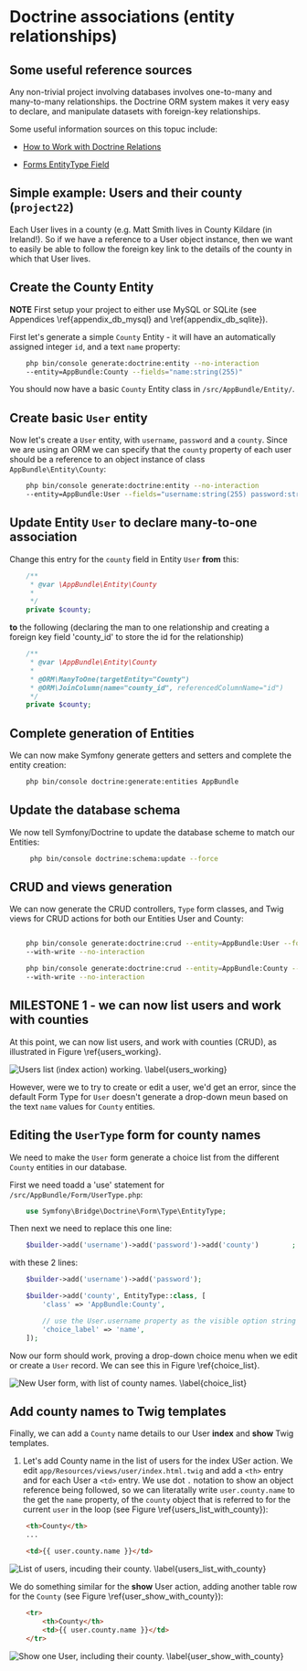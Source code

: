 
# Doctrine associations (entity relationships)

## Some useful reference sources

Any non-trivial project involving databases involves one-to-many and many-to-many relationships. the Doctrine ORM system makes it very easy to declare, and manipulate datasets with foreign-key relationships.

Some useful information sources on this topuc include:

- [How to Work with Doctrine Relations](http://symfony.com/doc/current/doctrine/associations.html)

- [Forms EntityType Field](http://symfony.com/doc/current/reference/forms/types/entity.html)


## Simple example: Users and their county (`project22`)

Each User lives in a county (e.g. Matt Smith lives in County Kildare (in Ireland!). So if we have a reference to a User object instance, then we want to easily be able to follow the foreign key link to the details of the county in which that User lives.

## Create the County Entity

**NOTE** First setup your project to either use MySQL or SQLite (see Appendices \ref{appendix_db_mysql} and \ref{appendix_db_sqlite}).

First let's generate a simple `County` Entity - it will have an automatically assigned integer `id`, and a text `name` property:

```bash
    php bin/console generate:doctrine:entity --no-interaction
    --entity=AppBundle:County --fields="name:string(255)"
```

You should now have a basic `County` Entity class in `/src/AppBundle/Entity/`.

## Create basic `User` entity

Now let's create a `User` entity, with `username`, `password` and a `county`. Since we are using an ORM we can specify that the `county` property of each user should be a reference to an object instance of class `AppBundle\Entity\County`:

```bash
    php bin/console generate:doctrine:entity --no-interaction
    --entity=AppBundle:User --fields="username:string(255) password:string(255) county:AppBundle\Entity\County"
```

## Update Entity `User` to declare many-to-one association

Change this entry for the `county` field in Entity `User` **from** this:

```php
    /**
     * @var \AppBundle\Entity\County
     *
     */
    private $county;
```

**to** the following (declaring the man to one relationship and creating a foreign key field 'county_id' to store the id for the relationship)

```php
	/**
     * @var \AppBundle\Entity\County
     *
     * @ORM\ManyToOne(targetEntity="County")
     * @ORM\JoinColumn(name="county_id", referencedColumnName="id")
     */
    private $county;
```

## Complete generation of Entities

We can now make Symfony generate getters and setters and complete the entity creation:

```bash
    php bin/console doctrine:generate:entities AppBundle
```

## Update the database schema

We now tell Symfony/Doctrine to update the database scheme to match our Entities:

```bash
     php bin/console doctrine:schema:update --force
```

## CRUD and views generation

We can now generate the CRUD controllers, `Type` form classes, and Twig views for CRUD actions for both our Entities User and County:

```bash

    php bin/console generate:doctrine:crud --entity=AppBundle:User --format=annotation
    --with-write --no-interaction

    php bin/console generate:doctrine:crud --entity=AppBundle:County --format=annotation
    --with-write --no-interaction
```

## MILESTONE 1 - we can now list users and work with counties

At this point, we can now list users, and work with counties (CRUD), as illustrated in Figure \ref{users_working}.

![Users list (index action) working. \label{users_working}](./03_figures/8_relationships/1_users_sm.png)

However, were we to try to create or edit a user, we'd get an error, since the default Form Type for `User` doesn't generate a drop-down meun based on the text `name` values for `County` entities.

## Editing the `UserType` form for county names

We need to make the `User` form generate a choice list from the different `County` entities in our database.

First we need toadd a 'use' statement for `/src/AppBundle/Form/UserType.php`:

```php
    use Symfony\Bridge\Doctrine\Form\Type\EntityType;
```

Then next we need to replace this one line:

```php
    $builder->add('username')->add('password')->add('county')        ;
```

with these 2 lines:

```php
    $builder->add('username')->add('password');

    $builder->add('county', EntityType::class, [
        'class' => 'AppBundle:County',

        // use the User.username property as the visible option string
        'choice_label' => 'name',
    ]);
```

Now our form should work, proving a drop-down choice menu when we edit or create a `User` record. We can see this in Figure \ref{choice_list}.


![New User form, with list of county names. \label{choice_list}](./03_figures/8_relationships/2_choice_list_sm.png)

## Add county names to Twig templates

Finally, we can add a `County` name details to our User **index** and **show** Twig templates.

1. Let's add County name in the list of users for the index USer action. We edit `app/Resources/views/user/index.html.twig` and add a `<th>` entry and for each User a `<td>` entry. We use dot `.` notation to show an object reference being followed, so we can literatally write `user.county.name` to the get the `name` property, of the `county` object that is referred to for the current `user` in the loop (see Figure \ref{users_list_with_county}):

```html
    <th>County</th>
    ...

    <td>{{ user.county.name }}</td>
```

![List of users, incuding their county. \label{users_list_with_county}](./03_figures/8_relationships/3_users_list_sm.png)


We do something similar for the **show** User action, adding another table row for the `County` (see Figure \ref{user_show_with_county}):

```html
    <tr>
        <th>County</th>
        <td>{{ user.county.name }}</td>
    </tr>
```

![Show one User, including their county. \label{user_show_with_county}](./03_figures/8_relationships/4_user_show_sm.png)

